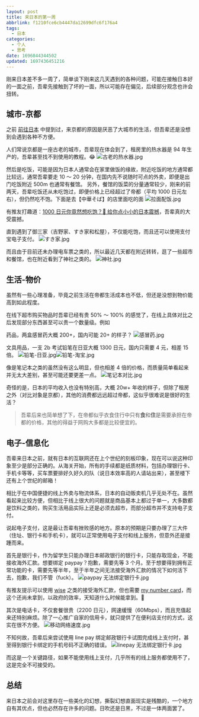 ```yaml
---
layout: post
title: 来日本的第一周
abbrlink: f1210fce6cb4447da12699dfc6f176a4
tags:
  - 日本
categories:
  - 个人
  - 思考
date: 1696844344502
updated: 1697436451216
---
```


刚来日本差不多一周了，简单谈下刚来这几天遇到的各种问题，可能在接触日本好的一面之前，吾辈先接触到了坏的一面，所以可能存在偏见，后续部分观念也许会扭转。

## 城市-京都

之前 [前往日本](:/content/ea7937c3bf4a4db88509943583eeeff0) 中提到过，来京都的原因是厌恶了大城市的生活，但吾辈还是没想到会遇到各种不方便。

人们常说京都是一座古老的城市，吾辈现在体会到了，租房里的热水器是 94 年生产的，吾辈甚至找不到使用的教程。😂
![古老的热水器.jpg](/resources/20d6af04edcb427eb9e4894dbe91b995.jpg)

然后是吃饭，可能是因为日本人通常会在家里做饭的缘故，附近吃饭的地方通常都比较远，通常吾辈要走 10 ～ 20 分钟，在国内先不说随时可点的外卖，即便是出门吃饭附近 500m 也通常有餐馆。
另外，餐馆的饭菜的分量通常较少，刚来的前两天，吾辈吃饭还从未吃饱过，即便价格上已经超过了帝都（平均 1000 日元左右），但仍然吃不饱。下面是去【中華そば】的店里面吃的面
![拉面配饭.jpg](/resources/d8adcb3b28cf4036a157dc098b38ede4.jpg)

有推友打趣道：[1000 日元你竟然想吃饱？🤔 给你点小小的日本震撼](https://twitter.com/tennosuke01/status/1710604507703611602)，吾辈真的大受震撼。

直到遇到了御三家（吉野家、すき家和松屋），不仅能吃饱，而且还可以使用支付宝电子支付。
![すき家.jpg](/resources/ca973f33c75744cb9f4b6bb50c3d341c.jpg)

而且由于目前还未办理电车票之类的，所以最近几天都在附近转转，逛了一些超市和餐馆，也在附近看到了神社之类的。
![神社.jpg](/resources/9f91a4fef4c34ec98b6b4686ee9eceec.jpg)

## 生活-物价

虽然有一些心理准备，毕竟之前生活在帝都生活成本也不低，但还是没想到物价能高到如此程度。

在线下超市购买物品时吾辈已经有贵 50% ～ 100% 的感觉了，在线上具体对比之后发现部分东西甚至可以贵一个数量级。例如

药品，两盒感冒药大概 200+，国内可能 20+ 的样子？
![感冒药.jpg](/resources/b1a2795df772418387158c677f328241.jpg)

文具用品，一支 2b 考试铅笔在日亚大概 1300 日元，国内只需要 4 元，相差 15 倍。
![铅笔-日亚.jpg](/resources/28cbe9146104404c888ae19f6098a4e4.jpg)![铅笔-淘宝.jpg](/resources/1ef09f2d8aef41ca9989e02a86787243.jpg)

像是笔记本之类的虽然没有这么明显，但也相差 4 倍的价格，而质量简单看起来并无太大差别，甚至可能还要更差一点。
![笔记本对比.jpg](/resources/00dc92a8eb8449d1bc7f5d6ac2dd5485.jpg)

奇怪的是，日本的平均收入也没有特别高，大概 20w+ 年收的样子，但除了租房之外（对比对象是京都），其他的消费都远远超过帝都，这似乎很难说是很好的生活？

> 吾辈后来也简单想了下，在帝都似乎衣食住行中只有**食**和**住**是需要承担在帝都的价格，其他的得益于网购大多都是比较便宜的。

## 电子-信息化

吾辈来日本之前，就有日本的互联网还在上个世纪的刻板印象，现在可以说这种印象至少是部分正确的。从海关开始，所有的手续都是纸质材料，包括办理银行卡、手机卡等等，买车票要排好久好久的队（说日本效率高的人请站出来），甚至楼下还有上个世纪的邮箱！

相比于在中国便捷的线上外卖与物流体系，日本的自动贩卖机几乎无处不在。虽然看起来比较方便，但相比于线上很大的问题就是商品基本上都过于单一，大多数都是饮料之类的，购买生活用品实际上还是必须去超市，而部分超市并不支持电子支付。

说起电子支付，这是最让吾辈有挫败感的地方。原本的预期是只要办理了三大件（住址、银行卡和手机卡），就可以正常使用电子支付和线上服务，但意外还是接踵而来。

首先是银行卡，作为留学生只能办理日本邮政银行的银行卡，只能存取现金，不能接收海外汇款。想要绑定 paypay？抱歉，需要先等 3 个月。至于想要得到拥有正常功能的卡，需要先等半年，至于半年之间无法接受海外汇款的情况下如何活下去，抱歉，我们不管（fuck）。
![paypay 无法绑定银行卡.jpg](/resources/e1267dc463a749628da97f3ec458ac02.jpg)

有推友提示可以使用 [wise](https://wise.com/) 之类的接受海外汇款，但也需要 [my number card](https://www.kojinbango-card.go.jp/en/)，而这个还尚未拿到，以政府的效率，天知道什么时候能拿到。🤷

其次是电话卡，不仅套餐很贵（2200 日元），网速缓慢（60Mbps），而且充值起来还特别麻烦。除了一心推广自家的信用卡，就只提供了在便利店支付的方式，这实在很不方便。
![移动网络速度.jpg](/resources/47bbe4ab1f47488cba1863dc2d6a9cfd.jpg)

不知何故，吾辈后来尝试使用 line pay 绑定邮政银行卡试图完成线上支付时，甚至得到银行卡绑定的手机号码不正确的错误。
![linepay 无法绑定银行卡.jpg](/resources/ed8670990696406eb3ed54a10686bf1a.jpg)

而这是一个关键路径，如果不能使用线上支付，几乎所有的线上服务都使用不了，这是完全不可接受的。

## 总结

来日本之前会对这里存在一些美化的幻想，撕裂幻想直面现实是残酷的，一个地方自有其优点，但也必然存在许多的问题。日吹还是日黑，不过是一体两面罢了。
